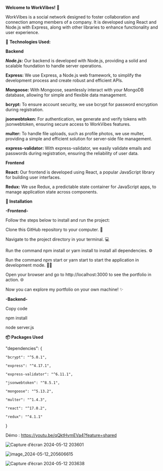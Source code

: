   **Welcome to WorkVibes!** 🎉



WorkVibes is a social network designed to foster collaboration and connection among members of a company. It is developed using React and Node.js with Express, along with other libraries to enhance functionality and user experience.

🌟 **Technologies Used:**



**Backend**

***Node.js:*** Our backend is developed with Node.js, providing a solid and scalable foundation to handle server operations.

**Express:** We use Express, a Node.js web framework, to simplify the development process and create robust and efficient APIs.

**Mongoose:** With Mongoose, seamlessly interact with your MongoDB database, allowing for simple and flexible data management.

**bcrypt:** To ensure account security, we use bcrypt for password encryption during registration.

**jsonwebtoken:** For authentication, we generate and verify tokens with jsonwebtoken, ensuring secure access to WorkVibes features.

**multer:** To handle file uploads, such as profile photos, we use multer, providing a simple and efficient solution for server-side file management.

**express-validator:** With express-validator, we easily validate emails and passwords during registration, ensuring the reliability of user data.


**Frontend**

**React:** Our frontend is developed using React, a popular JavaScript library for building user interfaces.

**Redux:** We use Redux, a predictable state container for JavaScript apps, to manage application state across components.


**🚀 Installation**

**-Frontend-**

Follow the steps below to install and run the project:

Clone this GitHub repository to your computer. 📂

Navigate to the project directory in your terminal. 💻

Run the command npm install or yarn install to install all dependencies. ⚙️

Run the command npm start or yarn start to start the application in development mode. 🏃‍♂️

Open your browser and go to http://localhost:3000 to see the portfolio in action. 🌐

Now you can explore my portfolio on your own machine! ✨

**-Backend-**

Copy code

npm install

node server.js



**📦 Packages Used**

  "dependencies": {
  
    "bcrypt": "^5.0.1",
    
    "express": "^4.17.1",
    
    "express-validator": "^6.11.1",
    
    "jsonwebtoken": "^8.5.1",
    
    "mongoose": "^5.13.2",
    
    "multer": "^1.4.3",
    
    "react": "^17.0.2",
    
    "redux": "^4.1.1" 
  }

Démo :   https://youtu.be/qQktHvmEVa4?feature=shared



![Capture d’écran 2024-05-12 203601](https://github.com/imene-yahiaoui/portfolio/assets/76797190/909c248a-1fdb-4206-8478-fe85e7feaef5)


![image_2024-05-12_205606615](https://github.com/imene-yahiaoui/portfolio/assets/76797190/4c61f378-9f45-4651-b9ba-f8586b143ebf)




![Capture d’écran 2024-05-12 203638](https://github.com/imene-yahiaoui/portfolio/assets/76797190/04dae53f-518b-4a96-a3a3-4fed9343f463)
